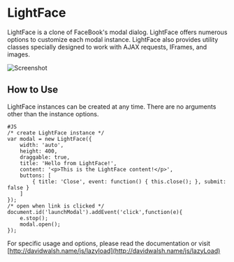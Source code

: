LightFace
=========

LightFace is a clone of FaceBook's modal dialog.  LightFace offers numerous options to customize each modal instance.  LightFace also provides utility classes specially designed to work with AJAX requests, IFrames, and images.

![Screenshot](http://davidwalsh.name/dw-content/lightface.png)


How to Use
----------

LightFace instances can be created at any time.  There are no arguments other than the instance options.

	#JS
	/* create LightFace instance */
	var modal = new LightFace({
		width: 'auto',
		height: 400,
		draggable: true,
		title: 'Hello from LightFace!',
		content: '<p>This is the LightFace content!</p>',
		buttons: [
			{ title: 'Close', event: function() { this.close(); }, submit: false }
		]
	});
	/* open when link is clicked */
	document.id('launchModal').addEvent('click',function(e){
		e.stop();
		modal.open();
	});
	

For specific usage and options, please read the documentation or visit [http://davidwalsh.name/js/lazyload](http://davidwalsh.name/js/lazyLoad)